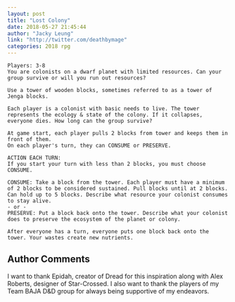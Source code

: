 ```yaml
---
layout: post
title: "Lost Colony"
date: 2018-05-27 21:45:44
author: "Jacky Leung"
link: "http://twitter.com/deathbymage"
categories: 2018 rpg
---
```

```
Players: 3-8
You are colonists on a dwarf planet with limited resources. Can your group survive or will you run out resources?

Use a tower of wooden blocks, sometimes referred to as a tower of Jenga blocks. 

Each player is a colonist with basic needs to live. The tower represents the ecology & state of the colony. If it collapses, everyone dies. How long can the group survive? 

At game start, each player pulls 2 blocks from tower and keeps them in front of them. 
On each player's turn, they can CONSUME or PRESERVE. 

ACTION EACH TURN: 
If you start your turn with less than 2 blocks, you must choose CONSUME.

CONSUME: Take a block from the tower. Each player must have a minimum of 2 blocks to be considered sustained. Pull blocks until at 2 blocks. Can hold up to 5 blocks. Describe what resource your colonist consumes to stay alive. 
- or - 
PRESERVE: Put a block back onto the tower. Describe what your colonist does to preserve the ecosystem of the planet or colony. 

After everyone has a turn, everyone puts one block back onto the tower. Your wastes create new nutrients.
```
## Author Comments 

I want to thank Epidah, creator of Dread for this inspiration along with Alex Roberts, designer of Star-Crossed. I also want to thank the players of my Team BAJA D&D group for always being supportive of my endeavors. 
